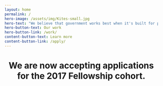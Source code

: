 ```yaml
---
layout: home
permalink: /
hero-image: /assets/img/Kites-small.jpg
hero-text: "We believe that government works best when it's built for people. "
hero-button-text: Our work
hero-button-link: /work/
content-button-text: Learn more
content-button-link: /apply/
---
```

# <center> We are now accepting applications for the 2017 Fellowship cohort.</center> 



